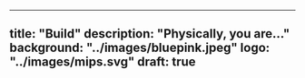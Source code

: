 
---
title: "Build"
description: "Physically, you are..."
background: "../images/bluepink.jpeg"
logo: "../images/mips.svg"
draft: true
---
